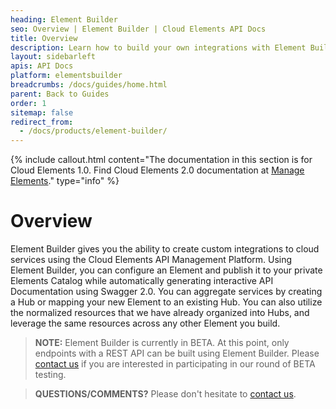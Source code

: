 ```yaml
---
heading: Element Builder
seo: Overview | Element Builder | Cloud Elements API Docs
title: Overview
description: Learn how to build your own integrations with Element Builder.
layout: sidebarleft
apis: API Docs
platform: elementsbuilder
breadcrumbs: /docs/guides/home.html
parent: Back to Guides
order: 1
sitemap: false
redirect_from:
  - /docs/products/element-builder/
---
```


{% include callout.html content="The documentation in this section is for Cloud Elements 1.0. Find Cloud Elements 2.0 documentation at <a href=../../guides/elements/index.html>Manage Elements</a>." type="info" %}

# Overview

Element Builder gives you the ability to create custom integrations to cloud services using the Cloud Elements API Management Platform.  Using Element Builder, you can configure an Element and publish it to your private Elements Catalog while automatically generating interactive API Documentation using Swagger 2.0. You can aggregate services by creating a Hub or mapping your new Element to an existing Hub. You can also utilize the normalized resources that we have already organized into Hubs, and leverage the same resources across any other Element you build.

> **NOTE:** Element Builder is currently in BETA.  At this point, only endpoints with a REST API can be built using Element Builder.  Please [contact us](mailto:support@cloud-elements.com) if you are interested in participating in our round of BETA testing.

> **QUESTIONS/COMMENTS?** Please don't hesitate to [contact us](mailto:support@cloud-elements.com).
